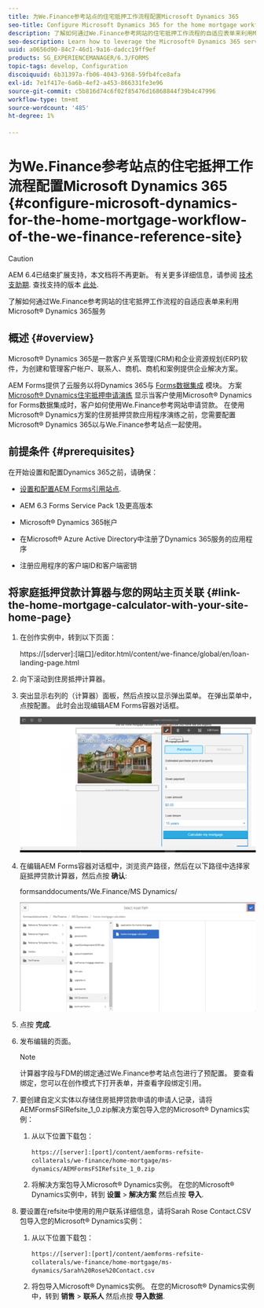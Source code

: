 ```yaml
---
title: 为We.Finance参考站点的住宅抵押工作流程配置Microsoft Dynamics 365
seo-title: Configure Microsoft Dynamics 365 for the home mortgage workflow of the We.Finance reference site
description: 了解如何通过We.Finance参考网站的住宅抵押工作流程的自适应表单来利用Microsoft® Dynamics 365服务
seo-description: Learn how to leverage the Microsoft® Dynamics 365 services through adaptive forms for the home mortgage workflow of the We.Finance Reference site
uuid: a0656d90-84c7-46d1-9a16-dadcc19ff9ef
products: SG_EXPERIENCEMANAGER/6.3/FORMS
topic-tags: develop, Configuration
discoiquuid: 6b31397a-fb06-4043-9368-59fb4fce8afa
exl-id: 7e1f417e-6a6b-4ef2-a453-866331fe3e96
source-git-commit: c5b816d74c6f02f85476d16868844f39b4c47996
workflow-type: tm+mt
source-wordcount: '485'
ht-degree: 1%

---
```


# 为We.Finance参考站点的住宅抵押工作流程配置Microsoft Dynamics 365 {#configure-microsoft-dynamics-for-the-home-mortgage-workflow-of-the-we-finance-reference-site}

>[!CAUTION]
>
>AEM 6.4已结束扩展支持，本文档将不再更新。 有关更多详细信息，请参阅 [技术支助期](https://helpx.adobe.com/cn/support/programs/eol-matrix.html). 查找支持的版本 [此处](https://experienceleague.adobe.com/docs/).

了解如何通过We.Finance参考网站的住宅抵押工作流程的自适应表单来利用Microsoft® Dynamics 365服务

## 概述 {#overview}

Microsoft® Dynamics 365是一款客户关系管理(CRM)和企业资源规划(ERP)软件，为创建和管理客户帐户、联系人、商机、商机和案例提供企业解决方案。

AEM Forms提供了云服务以将Dynamics 365与 [Forms数据集成](/help/forms/using/data-integration.md) 模块。 方案 [Microsoft® Dynamics住宅抵押申请演练](/help/forms/using/finance-reference-site-walkthrough.md#home-mortgage-application-walkthrough-with-microsoft-dynamics) 显示当客户使用Microsoft® Dynamics for Forms数据集成时，客户如何使用We.Finance参考网站申请贷款。 在使用Microsoft® Dynamics方案的住房抵押贷款应用程序演练之前，您需要配置Microsoft® Dynamics 365以与We.Finance参考站点一起使用。

## 前提条件 {#prerequisites}

在开始设置和配置Dynamics 365之前，请确保：

* [设置和配置AEM Forms引用站点](/help/forms/using/setup-reference-sites.md).

* AEM 6.3 Forms Service Pack 1及更高版本
* Microsoft® Dynamics 365帐户
* 在Microsoft® Azure Active Directory中注册了Dynamics 365服务的应用程序
* 注册应用程序的客户端ID和客户端密钥

## 将家庭抵押贷款计算器与您的网站主页关联 {#link-the-home-mortgage-calculator-with-your-site-home-page}

1. 在创作实例中，转到以下页面：

   https://[sderver]:[端口]/editor.html/content/we-finance/global/en/loan-landing-page.html

1. 向下滚动到住房抵押计算器。
1. 突出显示右列的（计算器）面板，然后点按以显示弹出菜单。 在弹出菜单中，点按配置。 此时会出现编辑AEM Forms容器对话框。

   ![计算器配置面板](assets/calculatorconfigurepanel.png)

1. 在编辑AEM Forms容器对话框中，浏览资产路径，然后在以下路径中选择家庭抵押贷款计算器，然后点按 **确认**:

   formsanddocuments/We.Finance/MS Dynamics/

   ![selectassetpath](assets/selectassetpath.png)

1. 点按 **完成**.
1. 发布编辑的页面。

   >[!NOTE]
   >
   >计算器字段与FDM的绑定通过We.Finance参考站点包进行了预配置。 要查看绑定，您可以在创作模式下打开表单，并查看字段绑定引用。

1. 要创建自定义实体以存储住房抵押贷款申请的申请人记录，请将AEMFormsFSIRefsite_1_0.zip解决方案包导入您的Microsoft® Dynamics实例：

   1. 从以下位置下载包：

      `https://[server]:[port]/content/aemforms-refsite-collaterals/we-finance/home-mortgage/ms-dynamics/AEMFormsFSIRefsite_1_0.zip`

   1. 将解决方案包导入Microsoft® Dynamics实例。 在您的Microsoft® Dynamics实例中，转到 **设置** > **解决方案** 然后点按 **导入**.

1. 要设置在refsite中使用的用户联系详细信息，请将Sarah Rose Contact.CSV包导入您的Microsoft® Dynamics实例：

   1. 从以下位置下载包：

      `https://[server]:[port]/content/aemforms-refsite-collaterals/we-finance/home-mortgage/ms-dynamics/Sarah%20Rose%20Contact.csv`

   1. 将包导入Microsoft® Dynamics实例。 在您的Microsoft® Dynamics实例中，转到 **销售** > **联系人** 然后点按 **导入数据**.
